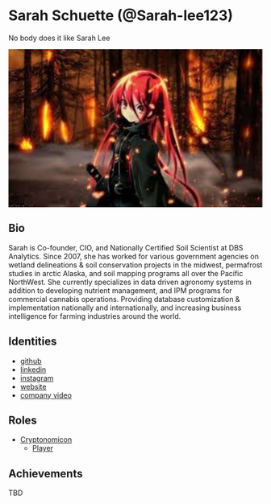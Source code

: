 # Sarah Schuette (@Sarah-lee123)

No body does it like Sarah Lee

<img align="center" width="600" src="Avatar_2022.jpeg">

## Bio

Sarah is Co-founder, CIO, and Nationally Certified Soil Scientist at DBS Analytics. Since 2007, she has worked for various government agencies on wetland delineations & soil conservation projects in the midwest, permafrost studies in arctic Alaska, and soil mapping programs all over the Pacific NorthWest. She currently specializes in data driven agronomy systems in addition to developing nutrient management, and IPM programs for commercial cannabis operations. Providing database customization & implementation nationally and internationally, and increasing business intelligence for farming industries around the world.


## Identities
* [github](https://github.com/Sarah-lee123)
* [linkedin](https://www.linkedin.com/in/sarah-schuette)
* [instagram](https://www.instagram.com/dirtybusinesssoil/)
* [website](https://dbsanalytics.com)
* [company video](https://youtu.be/vmocvLP2CCg)
 
## Roles
* [Cryptonomicon](https://cryptotechguru.github.io/Cryptonomicon/)
  * [Player](https://cryptotechguru.github.io/Cryptonomicon/Roles/Player)
  
## Achievements
TBD
